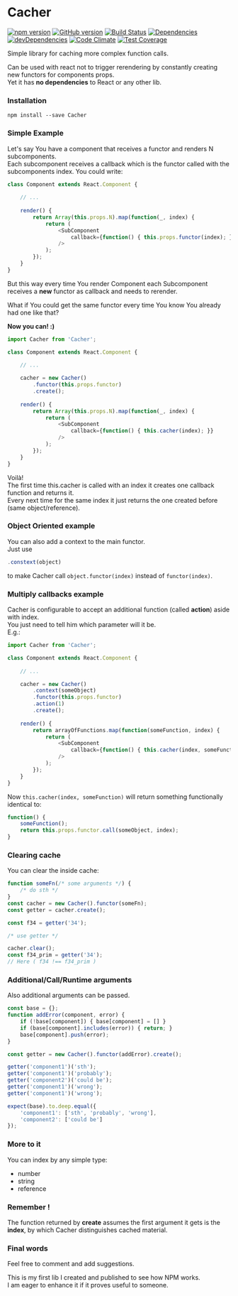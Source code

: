 # Cacher

[![npm version](https://badge.fury.io/js/Cacher.svg)](https://badge.fury.io/js/Cacher)
[![GitHub version](https://badge.fury.io/gh/Mindriel%2FCacher.svg)](https://badge.fury.io/gh/Mindriel%2FCacher)
[![Build Status](https://api.travis-ci.org/Mindriel/Cacher.svg?branch=master)](https://travis-ci.org/Mindriel/Cacher/branches)
[![Dependencies](https://david-dm.org/Mindriel/Cacher.svg)](https://david-dm.org/Mindriel/Cacher)
[![devDependencies](https://david-dm.org/Mindriel/Cacher/dev-status.svg)](https://david-dm.org/Mindriel/Cacher?type=dev)
[![Code Climate](https://codeclimate.com/github/Mindriel/Cacher/badges/gpa.svg)](https://codeclimate.com/github/Mindriel/Cacher)
[![Test Coverage](https://codeclimate.com/github/Mindriel/Cacher/badges/coverage.svg)](https://codeclimate.com/github/Mindriel/Cacher/coverage)

Simple library for caching more complex function calls.

Can be used with react not to trigger rerendering by constantly creating new functors for components props.  
Yet it has **no dependencies** to React or any other lib.

### Installation
```
npm install --save Cacher
```

### Simple Example
Let's say You have a component that receives a functor and renders N subcomponents.  
Each subcomponent receives a callback which is the functor called with the subcomponents index.
You could write:
```javascript
class Component extends React.Component {
  
    // ...
  
    render() {
        return Array(this.props.N).map(function(_, index) {
            return (
                <SubComponent
                    callback={function() { this.props.functor(index); }}
                />
            );
        });
    }
}
```

But this way every time You render Component each Subcomponent receives a **new** functor
as callback and needs to rerender.

What if You could get the same functor every time You know You already had one like that?

**Now you can! :)**
```javascript
import Cacher from 'Cacher';

class Component extends React.Component {
  
    // ...

    cacher = new Cacher()
        .functor(this.props.functor)
        .create();
  
    render() {
        return Array(this.props.N).map(function(_, index) {
            return (
                <SubComponent
                    callback={function() { this.cacher(index); }}
                />
            );
        });
    }
}
```
Voilà!  
The first time this.cacher is called with an index it creates one callback function and returns it.  
Every next time for the same index it just returns the one created before (same object/reference).


### Object Oriented example

You can also add a context to the main functor.  
Just use
```javascript
.constext(object)
```
to make Cacher call
```object.functor(index)``` instead of ```functor(index)```.

### Multiply callbacks example

Cacher is configurable to accept an additional function (called **action**) aside with index.  
You just need to tell him which parameter will it be.  
E.g.:
```javascript
import Cacher from 'Cacher';

class Component extends React.Component {
  
    // ...

    cacher = new Cacher()
        .context(someObject)
        .functor(this.props.functor)
        .action(1)
        .create();
  
    render() {
        return arrayOfFunctions.map(function(someFunction, index) {
            return (
                <SubComponent
                    callback={function() { this.cacher(index, someFunction); }}
                />
            );
        });
    }
}
```
Now ```this.cacher(index, someFunction)``` will return something functionally identical to:
```javascript
function() {
    someFunction();
    return this.props.functor.call(someObject, index);
}
```

### Clearing cache
You can clear the inside cache:
```javascript
function someFn(/* some arguments */) {
    /* do sth */
}
const cacher = new Cacher().functor(someFn);
const getter = cacher.create();

const f34 = getter('34');

/* use getter */

cacher.clear();
const f34_prim = getter('34');
// Here ( f34 !== f34_prim )
```

### Additional/Call/Runtime arguments
Also additional arguments can be passed.
```javascript
const base = {};
function addError(component, error) {
    if (!base[component]) { base[component] = [] }
    if (base[component].includes(error)) { return; }
    base[component].push(error);
}

const getter = new Cacher().functor(addError).create();

getter('component1')('sth');
getter('component1')('probably');
getter('component2')('could be');
getter('component1')('wrong');
getter('component1')('wrong');

expect(base).to.deep.equal({
    'component1': ['sth', 'probably', 'wrong'],
    'component2': ['could be']
});
```


### More to it
You can index by any simple type:
 - number
 - string
 - reference
 
### Remember !
The function returned by **create** assumes the first argument it gets is the **index**,
by which Cacher distinguishes cached material.

### Final words
Feel free to comment and add suggestions.

This is my first lib I created and published to see how NPM works.  
I am eager to enhance it if it proves useful to someone.
